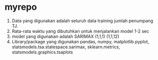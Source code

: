 # myrepo


1. Data yang digunakan adalah seluruh data training jumlah penumpang TJ.
2. Rata-rata waktu yang dibutuhkan untuk menjalankan model 1-2 sec
3. model yang digunakan adalah SARIMAX (1,1,1) (1,1,12)
4. Library/package yang digunakan pandas, numpy, matplotlib.pyplot, statsmodels.tsa.statespace.sarimax, sklearn.metrics, statsmodels.graphics.tsaplots
